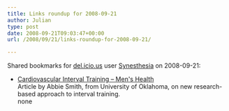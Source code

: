 ```yaml
---
title: Links roundup for 2008-09-21
author: Julian
type: post
date: 2008-09-21T09:03:47+00:00
url: /2008/09/21/links-roundup-for-2008-09-21/

---
```

Shared bookmarks for [del.icio.us][1] user [Synesthesia][2] on 2008-09-21:

  * [Cardiovascular Interval Training &#8211; Men's Health][3]  
    Article by Abbie Smith, from University of Oklahoma, on new research-based approach to interval training.  
    none

 [1]: http://del.icio.us/
 [2]: http://del.icio.us/synesthesia
 [3]: http://www.menshealth.com/cda/article.do?site=MensHealth